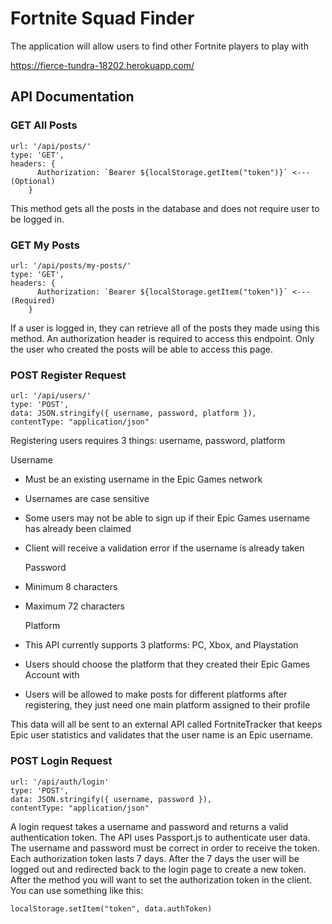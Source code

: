 # Fortnite Squad Finder

The application will allow users to find other Fortnite players to play with

https://fierce-tundra-18202.herokuapp.com/

## API Documentation

### GET All Posts

```
url: '/api/posts/'
type: 'GET',
headers: {
      Authorization: `Bearer ${localStorage.getItem("token")}` <--- (Optional)
    }
```

This method gets all the posts in the database and does not require user to be logged in.

### GET My Posts

```
url: '/api/posts/my-posts/'
type: 'GET',
headers: {
      Authorization: `Bearer ${localStorage.getItem("token")}` <--- (Required)
    }
```

If a user is logged in, they can retrieve all of the posts they made using this method.
An authorization header is required to access this endpoint. Only the user who created the posts will be able to access this page.

### POST Register Request

```
url: '/api/users/'
type: 'POST',
data: JSON.stringify({ username, password, platform }),
contentType: "application/json"
```

Registering users requires 3 things: username, password, platform

Username

- Must be an existing username in the Epic Games network
- Usernames are case sensitive
- Some users may not be able to sign up if their Epic Games username has already been claimed
- Client will receive a validation error if the username is already taken

  Password

- Minimum 8 characters
- Maximum 72 characters

  Platform

- This API currently supports 3 platforms: PC, Xbox, and Playstation
- Users should choose the platform that they created their Epic Games Account with
- Users will be allowed to make posts for different platforms after registering, they just need one main platform assigned to their profile

This data will all be sent to an external API called FortniteTracker that keeps Epic user statistics and validates that the user name is an Epic username.

### POST Login Request

```
url: '/api/auth/login'
type: 'POST',
data: JSON.stringify({ username, password }),
contentType: "application/json"
```

A login request takes a username and password and returns a valid authentication token. The API uses Passport.js to authenticate user data. The username and password must be correct in order to receive the token. Each authorization token lasts 7 days. After the 7 days the user will be logged out and redirected back to the login page to create a new token.
After the method you will want to set the authorization token in the client. You can use something like this:

```
localStorage.setItem("token", data.authToken)
```
